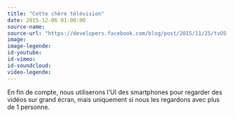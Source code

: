 ```yaml
---
title: "Cette chère télévision"
date: 2015-12-06 01:00:00
source-name:
source-url: "https://developers.facebook.com/blog/post/2015/11/25/tvOS-SDK-beta/?ref=magazineduwebdesign"
image:
image-legende:
id-youtube:
id-vimeo:
id-soundcloud:
video-legende:
---
```

En fin de compte, nous utiliserons l'UI des smartphones pour regarder des vidéos sur grand écran, mais uniquement si nous les regardons avec plus de 1 personne.
